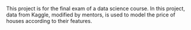 This project is for the final exam of a data science course. In this project, data from Kaggle, modified by mentors, is used to model the price of houses according to their features.
